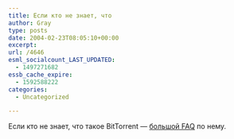 ```yaml
---
title: Если кто не знает, что
author: Gray
type: posts
date: 2004-02-23T08:05:10+00:00
excerpt:
url: /4646
esml_socialcount_LAST_UPDATED:
  - 1497271682
essb_cache_expire:
  - 1592588222
categories:
  - Uncategorized

---
```








Если кто не знает, что такое BitTorrent &#8212; <a href="http://www.dessent.net/btfaq/" target="_blank">большой FAQ</a> по нему.